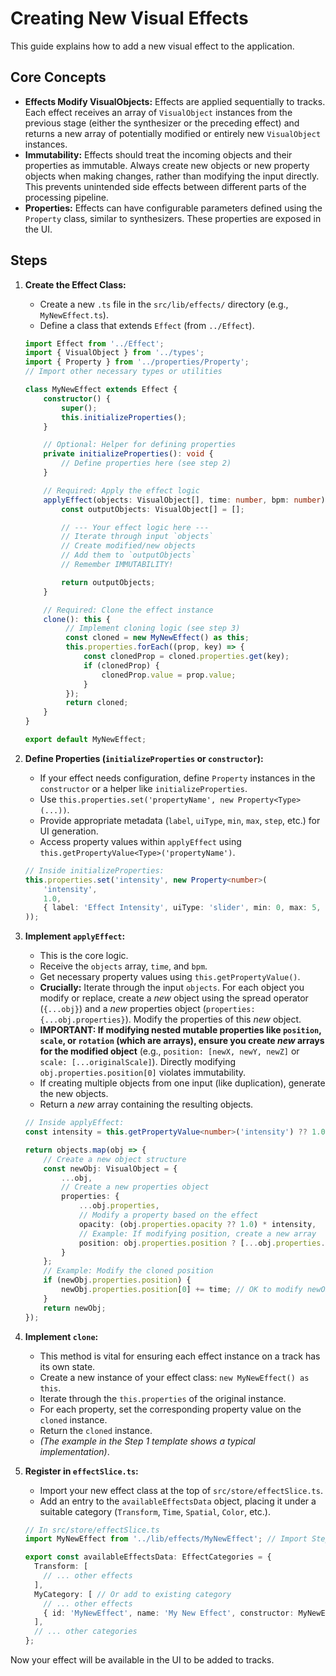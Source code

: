 # Creating New Visual Effects

This guide explains how to add a new visual effect to the application.

## Core Concepts

*   **Effects Modify VisualObjects:** Effects are applied sequentially to tracks. Each effect receives an array of `VisualObject` instances from the previous stage (either the synthesizer or the preceding effect) and returns a new array of potentially modified or entirely new `VisualObject` instances.
*   **Immutability:** Effects should treat the incoming objects and their properties as immutable. Always create new objects or new property objects when making changes, rather than modifying the input directly. This prevents unintended side effects between different parts of the processing pipeline.
*   **Properties:** Effects can have configurable parameters defined using the `Property` class, similar to synthesizers. These properties are exposed in the UI.

## Steps

1.  **Create the Effect Class:**
    *   Create a new `.ts` file in the `src/lib/effects/` directory (e.g., `MyNewEffect.ts`).
    *   Define a class that extends `Effect` (from `../Effect`).

    ```typescript
    import Effect from '../Effect';
    import { VisualObject } from '../types';
    import { Property } from '../properties/Property';
    // Import other necessary types or utilities

    class MyNewEffect extends Effect {
        constructor() {
            super();
            this.initializeProperties();
        }

        // Optional: Helper for defining properties
        private initializeProperties(): void {
            // Define properties here (see step 2)
        }

        // Required: Apply the effect logic
        applyEffect(objects: VisualObject[], time: number, bpm: number): VisualObject[] {
            const outputObjects: VisualObject[] = [];

            // --- Your effect logic here --- 
            // Iterate through input `objects`
            // Create modified/new objects
            // Add them to `outputObjects`
            // Remember IMMUTABILITY!

            return outputObjects;
        }

        // Required: Clone the effect instance
        clone(): this {
             // Implement cloning logic (see step 3)
             const cloned = new MyNewEffect() as this;
             this.properties.forEach((prop, key) => {
                 const clonedProp = cloned.properties.get(key);
                 if (clonedProp) {
                     clonedProp.value = prop.value;
                 }
             });
             return cloned;
        }
    }

    export default MyNewEffect;
    ```

2.  **Define Properties (`initializeProperties` or `constructor`):**
    *   If your effect needs configuration, define `Property` instances in the `constructor` or a helper like `initializeProperties`.
    *   Use `this.properties.set('propertyName', new Property<Type>(...))`.
    *   Provide appropriate metadata (`label`, `uiType`, `min`, `max`, `step`, etc.) for UI generation.
    *   Access property values within `applyEffect` using `this.getPropertyValue<Type>('propertyName')`.

    ```typescript
    // Inside initializeProperties:
    this.properties.set('intensity', new Property<number>(
        'intensity',
        1.0, 
        { label: 'Effect Intensity', uiType: 'slider', min: 0, max: 5, step: 0.1 }
    ));
    ```

3.  **Implement `applyEffect`:**
    *   This is the core logic.
    *   Receive the `objects` array, `time`, and `bpm`.
    *   Get necessary property values using `this.getPropertyValue()`.
    *   **Crucially:** Iterate through the input `objects`. For each object you modify or replace, create a *new* object using the spread operator (`{...obj}`) and a *new* properties object (`properties: {...obj.properties}`). Modify the properties of this *new* object.
    *   **IMPORTANT: If modifying nested mutable properties like `position`, `scale`, or `rotation` (which are arrays), ensure you create *new* arrays for the modified object** (e.g., `position: [newX, newY, newZ]` or `scale: [...originalScale]`). Directly modifying `obj.properties.position[0]` violates immutability.
    *   If creating multiple objects from one input (like duplication), generate the new objects.
    *   Return a *new* array containing the resulting objects.

    ```typescript
    // Inside applyEffect:
    const intensity = this.getPropertyValue<number>('intensity') ?? 1.0;
    
    return objects.map(obj => {
        // Create a new object structure
        const newObj: VisualObject = {
            ...obj,
            // Create a new properties object
            properties: {
                ...obj.properties,
                // Modify a property based on the effect
                opacity: (obj.properties.opacity ?? 1.0) * intensity,
                // Example: If modifying position, create a new array
                position: obj.properties.position ? [...obj.properties.position] : [0, 0, 0] // Clone or default
            }
        };
        // Example: Modify the cloned position 
        if (newObj.properties.position) {
            newObj.properties.position[0] += time; // OK to modify newObj's position array
        }
        return newObj;
    });
    ```

4.  **Implement `clone`:**
    *   This method is vital for ensuring each effect instance on a track has its own state.
    *   Create a new instance of your effect class: `new MyNewEffect() as this`.
    *   Iterate through the `this.properties` of the original instance.
    *   For each property, set the corresponding property value on the `cloned` instance.
    *   Return the `cloned` instance.
    *   *(The example in the Step 1 template shows a typical implementation)*.

5.  **Register in `effectSlice.ts`:**
    *   Import your new effect class at the top of `src/store/effectSlice.ts`.
    *   Add an entry to the `availableEffectsData` object, placing it under a suitable category (`Transform`, `Time`, `Spatial`, `Color`, etc.).

    ```typescript
    // In src/store/effectSlice.ts
    import MyNewEffect from '../lib/effects/MyNewEffect'; // Import Step
    
    export const availableEffectsData: EffectCategories = {
      Transform: [
        // ... other effects
      ],
      MyCategory: [ // Or add to existing category
        // ... other effects
        { id: 'MyNewEffect', name: 'My New Effect', constructor: MyNewEffect }, // Add Step
      ],
      // ... other categories
    };
    ```

Now your effect will be available in the UI to be added to tracks. 